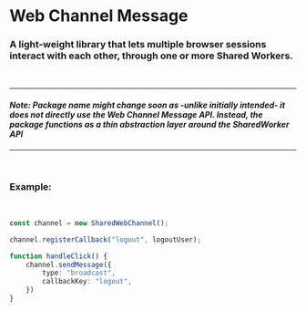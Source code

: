 # Web Channel Message

### A light-weight library that lets multiple browser sessions interact with each other, through one or more Shared Workers.

<br>

---

#### <i>Note: Package name might change soon as -unlike initially intended- it does not directly use the Web Channel Message API. Instead, the package functions as a thin abstraction layer around the SharedWorker API</i>

---

<br>

### Example:

<br>

```TypeScript
const channel = new SharedWebChannel();

channel.registerCallback("logout", logoutUser);

function handleClick() {
    channel.sendMessage({
        type: "broadcast",
        callbackKey: "logout",
    })
}
```
